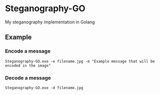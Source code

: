 # Steganography-GO
My steganography implementation in Golang 

## Example

### Encode a message
```
Steganography-GO.exe -e filename.jpg -m "Example message that will be encoded in the image"
```

### Decode a message
```
Steganography-GO.exe -d filename.jpg
```